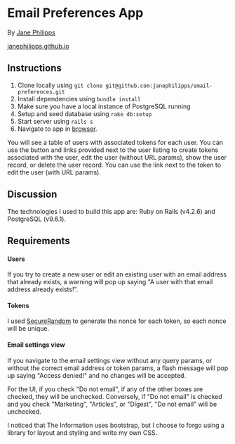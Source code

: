 # Email Preferences App

By [Jane Philipps](mailto:jane.philipps@gmail.com)

[janephilipps.github.io](http://janephilipps.github.io)

## Instructions

1. Clone locally using `git clone git@github.com:janephilipps/email-preferences.git`
2. Install dependencies using `bundle install`
3. Make sure you have a local instance of PostgreSQL running
4. Setup and seed database using `rake db:setup`
5. Start server using `rails s`
6. Navigate to app in [browser](http://localhost:3000/users).

You will see a table of users with associated tokens for each user. You can use the button and links provided next to the user listing to create tokens associated with the user, edit the user (without URL params), show the user record, or delete the user record. You can use the link next to the token to edit the user (with URL params).

## Discussion

The technologies I used to build this app are: Ruby on Rails (v4.2.6) and PostgreSQL (v9.6.1).

## Requirements

#### Users

If you try to create a new user or edit an existing user with an email address that already exists, a warning will pop up saying "A user with that email address already exists!".

#### Tokens

I used [SecureRandom](https://ruby-doc.org/stdlib-2.1.2/libdoc/securerandom/rdoc/SecureRandom.html) to generate the nonce for each token, so each nonce will be unique.


#### Email settings view

If you navigate to the email settings view without any query params, or without the correct email address or token params, a flash message will pop up saying "Access denied!" and no changes will be accepted.

For the UI, if you check "Do not email", if any of the other boxes are checked, they will be unchecked. Conversely, if "Do not email" is checked and you check "Marketing", "Articles", or "Digest", "Do not email" will be unchecked.

I noticed that The Information uses bootstrap, but I choose to forgo using a library for layout and styling and write my own CSS.
